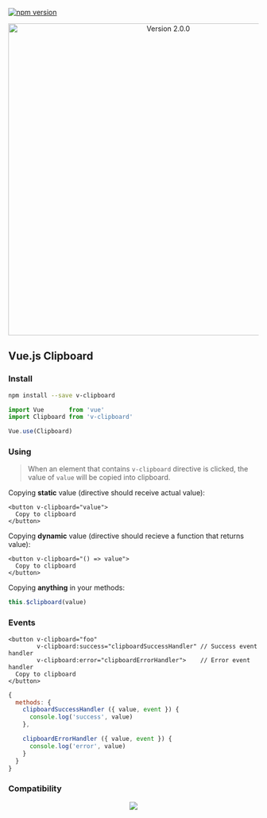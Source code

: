 [![npm version](https://badge.fury.io/js/v-clipboard.svg)](https://badge.fury.io/js/v-clipboard)

<p align="center">
<img width="628" 
     alt="Version 2.0.0" 
     src="https://user-images.githubusercontent.com/1577802/40780578-8c68459a-64e1-11e8-9e5c-ce147eb042cd.png">
</p>

## Vue.js Clipboard

### Install

```bash
npm install --save v-clipboard
```

```javascript
import Vue       from 'vue'
import Clipboard from 'v-clipboard'

Vue.use(Clipboard)
```

### Using

> When an element that contains `v-clipboard` directive is clicked, the value of `value` will be copied into clipboard.

Copying **static** value (directive should receive actual value):
```vue
<button v-clipboard="value">
  Copy to clipboard
</button>
```

Copying **dynamic** value (directive should recieve a function that returns value):
```vue
<button v-clipboard="() => value">
  Copy to clipboard
</button>
```

Copying **anything** in your methods:
```js
this.$clipboard(value)
```

### Events

```vue
<button v-clipboard="foo"
        v-clipboard:success="clipboardSuccessHandler" // Success event handler 
        v-clipboard:error="clipboardErrorHandler">    // Error event handler
  Copy to clipboard
</button> 
```

```js
{
  methods: {
    clipboardSuccessHandler ({ value, event }) {
      console.log('success', value)
    },

    clipboardErrorHandler ({ value, event }) {
      console.log('error', value)
    }
  }
}
```

### Compatibility

<p align="center">
  <img src="https://user-images.githubusercontent.com/1577802/28269902-8ae0e01e-6afb-11e7-9981-d4965bac69d1.png">
</p>
